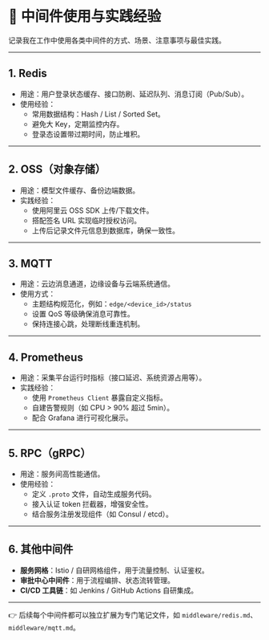 # 🧩 中间件使用与实践经验

记录我在工作中使用各类中间件的方式、场景、注意事项与最佳实践。

---

## 1. Redis

- 用途：用户登录状态缓存、接口防刷、延迟队列、消息订阅（Pub/Sub）。
- 使用经验：
  - 常用数据结构：Hash / List / Sorted Set。
  - 避免大 Key，定期监控内存。
  - 登录态设置带过期时间，防止堆积。

---

## 2. OSS（对象存储）

- 用途：模型文件缓存、备份边端数据。
- 实践经验：
  - 使用阿里云 OSS SDK 上传/下载文件。
  - 搭配签名 URL 实现临时授权访问。
  - 上传后记录文件元信息到数据库，确保一致性。

---

## 3. MQTT

- 用途：云边消息通道，边缘设备与云端系统通信。
- 使用方式：
  - 主题结构规范化，例如：`edge/<device_id>/status`
  - 设置 QoS 等级确保消息可靠性。
  - 保持连接心跳，处理断线重连机制。

---

## 4. Prometheus

- 用途：采集平台运行时指标（接口延迟、系统资源占用等）。
- 实践经验：
  - 使用 `Prometheus Client` 暴露自定义指标。
  - 自建告警规则（如 CPU > 90% 超过 5min）。
  - 配合 Grafana 进行可视化展示。

---

## 5. RPC（gRPC）

- 用途：服务间高性能通信。
- 使用经验：
  - 定义 `.proto` 文件，自动生成服务代码。
  - 接入认证 token 拦截器，增强安全性。
  - 结合服务注册发现组件（如 Consul / etcd）。

---

## 6. 其他中间件

- **服务网格**：Istio / 自研网格组件，用于流量控制、认证鉴权。
- **审批中心中间件**：用于流程编排、状态流转管理。
- **CI/CD 工具链**：如 Jenkins / GitHub Actions 自研集成。

---

👉 后续每个中间件都可以独立扩展为专门笔记文件，如 `middleware/redis.md`、`middleware/mqtt.md`。
